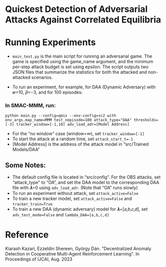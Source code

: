 # Quickest Detection of Adversarial Attacks Against Correlated Equilibria

# Running Experiments

* ```main_test.py``` is the main script for running an adversarial game. The game is specified using the game_name argument, and the minimum per-step attack budget is set using epsilon. The script outputs two JSON files that summarize the statistics for both the attacked and non-attacked scenarios. 

* To run an experiment, for example, for DAA (Dynamic Adversary)  with 𝑤=10, 𝛽=−3, and for 100 episodes:

### In SMAC-MMM, run:
```
python main.py --config=qmix --env-config=sc2 with env_args.map_name=MMM test_nepisode=100 attack_type="DAA" thresholds=[-3] tracker_window=[-1,10] adv_load_adr=[Model Address]

```

* For the “no window” case (window=∞), set `tracker_window=[-1]`
* To start the attack at a random time, set `attack_start_t=-1`
* [Model Address] is the address of the attack model in “src/Trained Models/DAA”

## Some Notes:
* The default config file is located in “src/config”. For the OBS attacks, set “attack_type” to “OA”, and set the DAA model to the corresponding DAA file with 𝝀=0 using `adv_load_adr`. (Note that “OA” runs slowly)
* To run an experiment without attack, set `attack_active=False`
* To train a new tracker model, set `attack_active=False` and `tracker_train=True`
* To train a new DAA (dynamic adversary) model for 𝝀=[𝑎,𝑏,𝑐,𝑑], set `adv_test_mode=False` and `lambda_DAA=[a,b,c,d]`

# Reference
Kiarash Kazari, Ezzeldin Shereen, György Dán. "Decentralized Anomaly Detection in Cooperative Multi-Agent Reinforcement Learning". In Proceedings of IJCAI, Aug. 2023
